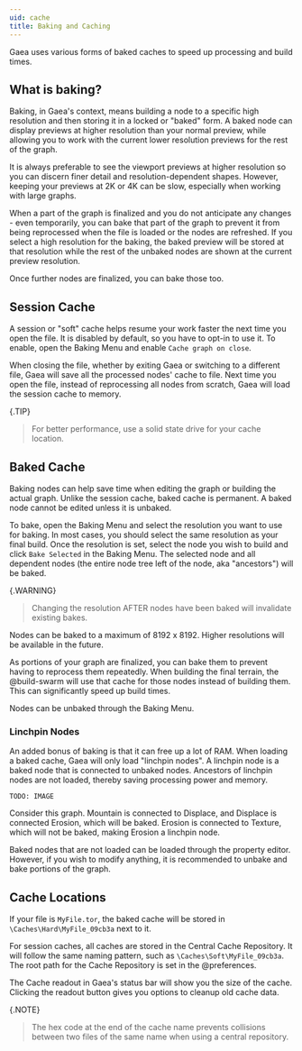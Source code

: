 ```yaml
---
uid: cache
title: Baking and Caching
---
```


Gaea uses various forms of baked caches to speed up processing and build times.

## What is baking?

Baking, in Gaea's context, means building a node to a specific high resolution and then storing it in a locked or "baked" form. A baked node can display previews at higher resolution than your normal preview, while allowing you to work with the current lower resolution previews for the rest of the graph.

It is always preferable to see the viewport previews at higher resolution so you can discern finer detail and resolution-dependent shapes. However, keeping your previews at 2K or 4K can be slow, especially when working with large graphs.

When a part of the graph is finalized and you do not anticipate any changes - even temporarily, you can bake that part of the graph to prevent it from being reprocessed when the file is loaded or the nodes are refreshed. If you select a high resolution for the baking, the baked preview will be stored at that resolution while the rest of the unbaked nodes are shown at the current preview resolution.

Once further nodes are finalized, you can bake those too.

## Session Cache

A session or "soft" cache helps resume your work faster the next time you open the file. It is disabled by default, so you have to opt-in to use it. To enable, open the Baking Menu and enable `Cache graph on close`.

When closing the file, whether by exiting Gaea or switching to a different file, Gaea will save all the processed nodes' cache to file. Next time you open the file, instead of reprocessing all nodes from scratch, Gaea will load the session cache to memory.

{.TIP}
> For better performance, use a solid state drive for your cache location.

## Baked Cache

Baking nodes can help save time when editing the graph or building the actual graph. Unlike the session cache, baked cache is permanent. A baked node cannot be edited unless it is unbaked.

To bake, open the Baking Menu and select the resolution you want to use for baking. In most cases, you should select the same resolution as your final build. Once the resolution is set, select the node you wish to build and click `Bake Selected` in the Baking Menu. The selected node and all dependent nodes (the entire node tree left of the node, aka "ancestors") will be baked.

{.WARNING}
> Changing the resolution AFTER nodes have been baked will invalidate existing bakes.

Nodes can be baked to a maximum of 8192 x 8192. Higher resolutions will be available in the future.

As portions of your graph are finalized, you can bake them to prevent having to reprocess them repeatedly. When building the final terrain, the @build-swarm will use that cache for those nodes instead of building them. This can significantly speed up build times.

Nodes can be unbaked through the Baking Menu.

### Linchpin Nodes

An added bonus of baking is that it can free up a lot of RAM. When loading a baked cache, Gaea will only load "linchpin nodes". A linchpin node is a baked node that is connected to unbaked nodes. Ancestors of linchpin nodes are not loaded, thereby saving processing power and memory.

`TODO: IMAGE`

Consider this graph. Mountain is connected to Displace, and Displace is connected Erosion, which will be baked. Erosion is connected to Texture, which will not be baked, making Erosion a linchpin node.

Baked nodes that are not loaded can be loaded through the property editor. However, if you wish to modify anything, it is recommended to unbake and bake portions of the graph.

## Cache Locations

If your file is `MyFile.tor`, the baked cache will be stored in `\Caches\Hard\MyFile_09cb3a` next to it.

For session caches, all caches are stored in the Central Cache Repository. It will follow the same naming pattern, such as `\Caches\Soft\MyFile_09cb3a`. The root path for the Cache Repository is set in the @preferences.

The Cache readout in Gaea's status bar will show you the size of the cache. Clicking the readout button gives you options to cleanup old cache data.

{.NOTE}
> The hex code at the end of the cache name prevents collisions between two files of the same name when using a central repository.
